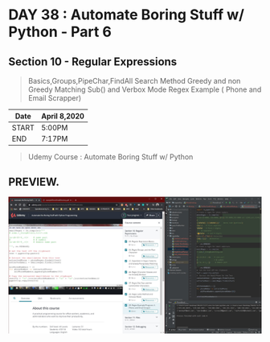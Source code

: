 # DAY 38 : Automate Boring Stuff w/ Python - Part 6

## Section 10 - Regular Expressions
> Basics,Groups,PipeChar,FindAll Search Method
> Greedy and non Greedy Matching
> Sub() and Verbox Mode
> Regex Example ( Phone and Email Scrapper)


| Date | April 8,2020 |
| ------ | ------ |
| START |5:00PM |
| END | 7:17PM |


> Udemy Course : Automate Boring Stuff w/ Python

## PREVIEW.
![Preview](Untitled.jpg)
